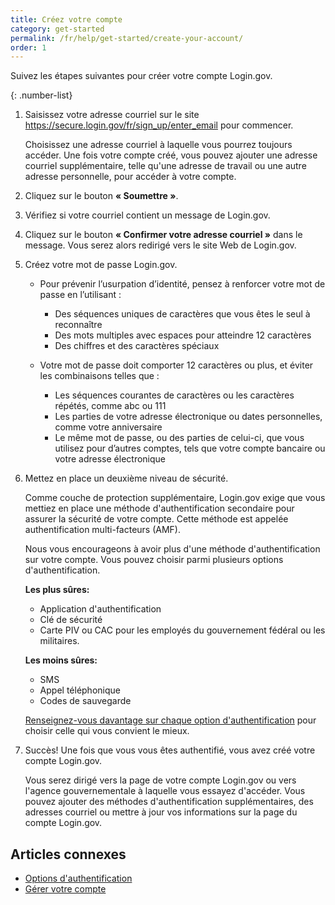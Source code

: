 ```yaml
---
title: Créez votre compte
category: get-started
permalink: /fr/help/get-started/create-your-account/
order: 1
---
```

Suivez les étapes suivantes pour créer votre compte Login.gov.

{: .number-list}

1. Saisissez votre adresse courriel sur le site <https://secure.login.gov/fr/sign_up/enter_email> pour commencer.

   Choisissez une adresse courriel à laquelle vous pourrez toujours accéder. Une fois votre compte créé, vous pouvez ajouter une adresse courriel supplémentaire, telle qu'une adresse de travail ou une autre adresse personnelle, pour accéder à votre compte.
2. Cliquez sur le bouton **« Soumettre »**.
3. Vérifiez si votre courriel contient un message de Login.gov.
4. Cliquez sur le bouton **« Confirmer votre adresse courriel »** dans le message. Vous serez alors redirigé vers le site Web de Login.gov.
5. Créez votre mot de passe Login.gov.

   * Pour prévenir l’usurpation d’identité, pensez à renforcer votre mot de passe en l’utilisant :

     * Des séquences uniques de caractères que vous êtes le seul à reconnaître
     * Des mots multiples avec espaces pour atteindre 12 caractères
     * Des chiffres et des caractères spéciaux
   * Votre mot de passe doit comporter 12 caractères ou plus, et éviter les combinaisons telles que :

     * Les séquences courantes de caractères ou les caractères répétés, comme abc ou 111
     * Les parties de votre adresse électronique ou dates personnelles, comme votre anniversaire
     * Le même mot de passe, ou des parties de celui-ci, que vous utilisez pour d’autres comptes, tels que votre compte bancaire ou votre adresse électronique
6. Mettez en place un deuxième niveau de sécurité.

   Comme couche de protection supplémentaire, Login.gov exige que vous mettiez en place une méthode d'authentification secondaire pour assurer la sécurité de votre compte. Cette méthode est appelée authentification multi-facteurs (AMF).

   Nous vous encourageons à avoir plus d'une méthode d'authentification sur votre compte. Vous pouvez choisir parmi plusieurs options d'authentification.

   **Les plus sûres:**

   * Application d'authentification
   * Clé de sécurité
   * Carte PIV ou CAC pour les employés du gouvernement fédéral ou les militaires.

   **Les moins sûres:**

   * SMS
   * Appel téléphonique
   * Codes de sauvegarde

   [Renseignez-vous davantage sur chaque option d'authentification](/fr/help/get-started/authentication-options/) pour choisir celle qui vous convient le mieux.
7. Succès! Une fois que vous vous êtes authentifié, vous avez créé votre compte Login.gov.

   Vous serez dirigé vers la page de votre compte Login.gov ou vers l'agence gouvernementale à laquelle vous essayez d'accéder. Vous pouvez ajouter des méthodes d'authentification supplémentaires, des adresses courriel ou mettre à jour vos informations sur la page du compte Login.gov.

## Articles connexes

* [Options d'authentification](/fr/help/get-started/authentication-options/)
* [Gérer votre compte](/fr/help/manage-your-account/overview/)